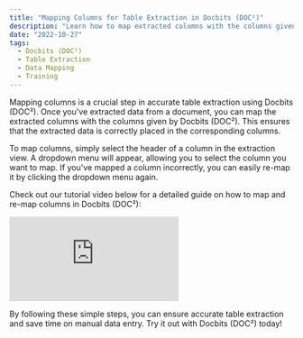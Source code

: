 ```yaml
---
title: "Mapping Columns for Table Extraction in Docbits (DOC²)"
description: "Learn how to map extracted columns with the columns given by Docbits (DOC²) for accurate table extraction. Watch our tutorial video for step-by-step instructions."
date: "2022-10-27"
tags:
  - Docbits (DOC²)
  - Table Extraction
  - Data Mapping
  - Training
---
```


Mapping columns is a crucial step in accurate table extraction using Docbits (DOC²). Once you've extracted data from a document, you can map the extracted columns with the columns given by Docbits (DOC²). This ensures that the extracted data is correctly placed in the corresponding columns.

To map columns, simply select the header of a column in the extraction view. A dropdown menu will appear, allowing you to select the column you want to map. If you've mapped a column incorrectly, you can easily re-map it by clicking the dropdown menu again.

Check out our tutorial video below for a detailed guide on how to map and re-map columns in Docbits (DOC²):

<div class='video-container'>
  <iframe src='https://www.youtube.com/embed/your-video-id' frameborder='0' allowfullscreen></iframe>
</div>

By following these simple steps, you can ensure accurate table extraction and save time on manual data entry. Try it out with Docbits (DOC²) today!

